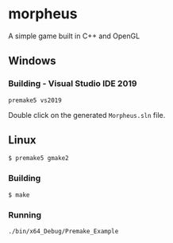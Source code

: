 # morpheus
A simple game built in C++ and OpenGL

## Windows

### Building - Visual Studio IDE 2019

```
premake5 vs2019
```

Double click on the generated `Morpheus.sln` file.

## Linux

```
$ premake5 gmake2
```

### Building

```
$ make
```

### Running

```
./bin/x64_Debug/Premake_Example
```